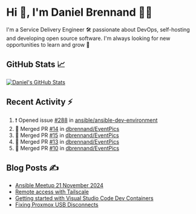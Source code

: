 # Hi 👋, I'm Daniel Brennand 👨‍💻

I'm a Service Delivery Engineer 🛠 passionate about DevOps, self-hosting and developing open source software. I'm always looking for new opportunities to learn and grow 🌱

## GitHub Stats 📈

[![Daniel's GitHub Stats](https://github-readme-stats.vercel.app/api?username=dbrennand&show_icons=true&count_private=true&hide_border=true&theme=dark)](https://github.com/anuraghazra/github-readme-stats)

## Recent Activity ⚡

<!--START_SECTION:activity-->
1. ❗ Opened issue [#288](https://github.com/ansible/ansible-dev-environment/issues/288) in [ansible/ansible-dev-environment](https://github.com/ansible/ansible-dev-environment)
2. 🎉 Merged PR [#14](https://github.com/dbrennand/EventPics/pull/14) in [dbrennand/EventPics](https://github.com/dbrennand/EventPics)
3. 🎉 Merged PR [#15](https://github.com/dbrennand/EventPics/pull/15) in [dbrennand/EventPics](https://github.com/dbrennand/EventPics)
4. 🎉 Merged PR [#13](https://github.com/dbrennand/EventPics/pull/13) in [dbrennand/EventPics](https://github.com/dbrennand/EventPics)
5. 🎉 Merged PR [#10](https://github.com/dbrennand/EventPics/pull/10) in [dbrennand/EventPics](https://github.com/dbrennand/EventPics)
<!--END_SECTION:activity-->

## Blog Posts ✍

<!-- BLOG-POST-LIST:START -->
- [Ansible Meetup 21 November 2024](https://danielbrennand.com/blog/ansible-meetup-21-november/)
- [Remote access with Tailscale](https://danielbrennand.com/blog/tailscale/)
- [Getting started with Visual Studio Code Dev Containers](https://danielbrennand.com/blog/vscode-dev-containers/)
- [Fixing Proxmox USB Disconnects](https://danielbrennand.com/blog/proxmox-fix-usb-disconnect/)
<!-- BLOG-POST-LIST:END -->
